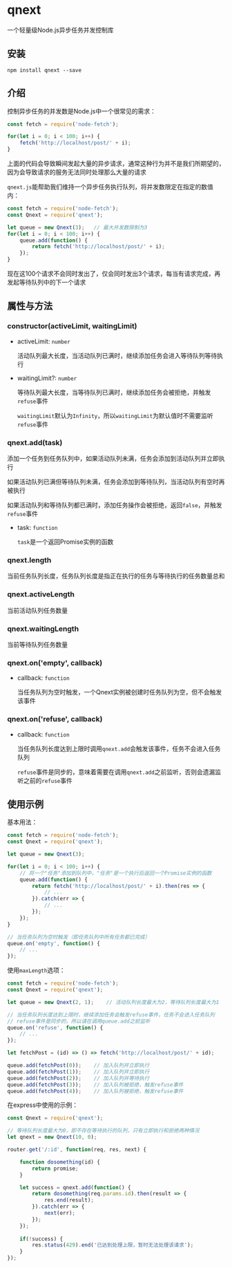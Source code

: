 # qnext

一个轻量级Node.js异步任务并发控制库

## 安装

```
npm install qnext --save
```

## 介绍

控制异步任务的并发数是Node.js中一个很常见的需求：

```js
const fetch = require('node-fetch');

for(let i = 0; i < 100; i++) {
    fetch('http://localhost/post/' + i);
}
```

上面的代码会导致瞬间发起大量的异步请求，通常这种行为并不是我们所期望的，因为会导致请求的服务无法同时处理那么大量的请求

`qnext.js`能帮助我们维持一个异步任务执行队列，将并发数限定在指定的数值内：

```js
const fetch = require('node-fetch');
const Qnext = require('qnext');

let queue = new Qnext(3);   // 最大并发数限制为3
for(let i = 0; i < 100; i++) {
    queue.add(function() {
        return fetch('http://localhost/post/' + i);
    });
}
```

现在这100个请求不会同时发出了，仅会同时发出3个请求，每当有请求完成，再发起等待队列中的下一个请求

## 属性与方法

### constructor(activeLimit, waitingLimit)

- activeLimit: `number`

    活动队列最大长度，当活动队列已满时，继续添加任务会进入等待队列等待执行

- waitingLimit?: `number`
    
    等待队列最大长度，当等待队列已满时，继续添加任务会被拒绝，并触发`refuse`事件

    `waitingLimit`默认为`Infinity`，所以`waitingLimit`为默认值时不需要监听`refuse`事件

### qnext.add(task)

添加一个任务到任务队列中，如果活动队列未满，任务会添加到活动队列并立即执行

如果活动队列已满但等待队列未满，任务会添加到等待队列，当活动队列有空时再被执行

如果活动队列和等待队列都已满时，添加任务操作会被拒绝，返回`false`，并触发`refuse`事件

- task: `function`

    `task`是一个返回Promise实例的函数

### qnext.length

当前任务队列长度，任务队列长度是指正在执行的任务与等待执行的任务数量总和

### qnext.activeLength

当前活动队列任务数量

### qnext.waitingLength

当前等待队列任务数量

### qnext.on('empty', callback)

- callback: `function`
    
    当任务队列为空时触发，一个Qnext实例被创建时任务队列为空，但不会触发该事件

### qnext.on('refuse', callback)

- callback: `function`
    
    当任务队列长度达到上限时调用`qnext.add`会触发该事件，任务不会进入任务队列

    `refuse`事件是同步的，意味着需要在调用`qnext.add`之前监听，否则会遗漏监听之前的`refuse`事件

## 使用示例

基本用法：

```js
const fetch = require('node-fetch');
const Qnext = require('qnext');

let queue = new Qnext(3);

for(let i = 0; i < 100; i++) {
    // 将一个"任务"添加到队列中，"任务"是一个执行后返回一个Promise实例的函数
    queue.add(function() {
        return fetch('http://localhost/post/' + i).then(res => {
            // ...
        }).catch(err => {
            // ...
        });
    });
}

// 当任务队列为空时触发（即任务队列中所有任务都已完成）
queue.on('empty', function() {
    // ...
});
```

使用`maxLength`选项：

```js
const fetch = require('node-fetch');
const Qnext = require('qnext');

let queue = new Qnext(2, 1);    // 活动队列长度最大为2，等待队列长度最大为1

// 当任务队列长度达到上限时，继续添加任务会触发refuse事件，任务不会进入任务队列
// refuse事件是同步的，所以请在调用queue.add之前监听
queue.on('refuse', function() {
    // ...
});

let fetchPost = (id) => () => fetch('http://localhost/post/' + id);

queue.add(fetchPost(0));    // 加入队列并立即执行
queue.add(fetchPost(1));    // 加入队列并立即执行
queue.add(fetchPost(2));    // 加入队列并等待执行
queue.add(fetchPost(3));    // 加入队列被拒绝，触发refuse事件
queue.add(fetchPost(4));    // 加入队列被拒绝，触发refuse事件
```

在express中使用的示例：

```js
const Qnext = require('qnext');

// 等待队列长度最大为0，即不存在等待执行的队列，只有立即执行和拒绝两种情况
let qnext = new Qnext(10, 0);

router.get('/:id', function(req, res, next) {

    function dosomething(id) {
        return promise;
    }

    let success = qnext.add(function() {
        return dosomething(req.params.id).then(result => {
            res.end(result);
        }).catch(err => {
            next(err);
        });
    });
    
    if(!success) {
        res.status(429).end('已达到处理上限，暂时无法处理该请求');
    }
});
```